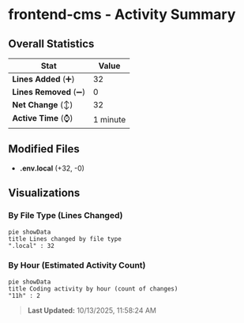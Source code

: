 # frontend-cms - Activity Summary 

## Overall Statistics

| Stat                   | Value                                                             |
| ---------------------- | ----------------------------------------------------------------- |
| **Lines Added** (➕)   | 32                                          |
| **Lines Removed** (➖) | 0                                        |
| **Net Change** (↕)    | 32                |
| **Active Time** (⌚)   | 1 minute |


## Modified Files
- **.env.local** (+32, -0)

## Visualizations

### By File Type (Lines Changed)

```mermaid
pie showData
title Lines changed by file type
".local" : 32
```

### By Hour (Estimated Activity Count)

```mermaid
pie showData
title Coding activity by hour (count of changes)
"11h" : 2
```


> **Last Updated:** 10/13/2025, 11:58:24 AM